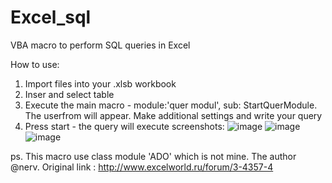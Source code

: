 # Excel_sql
VBA macro to perform SQL queries in Excel

How to use:
1. Import files into your .xlsb workbook
2. Inser and select table
3. Execute the main macro - module:'quer modul', sub: StartQuerModule. The userfrom will appear. Make additional settings and write your query
4. Press start - the query will execute
screenshots:
![image](https://github.com/Lainur/Excel_sql/assets/57877198/d8d7e000-cd1b-4742-84aa-8220817ed3ca)
![image](https://github.com/Lainur/Excel_sql/assets/57877198/c15d04a7-d7c8-491f-ab7e-e946104ab3ec)
![image](https://github.com/Lainur/Excel_sql/assets/57877198/cae4c371-94f5-44fa-9083-0a4c6684543e)


ps. This macro use class module 'ADO' which is not mine. The author @nerv. Original link : http://www.excelworld.ru/forum/3-4357-4
